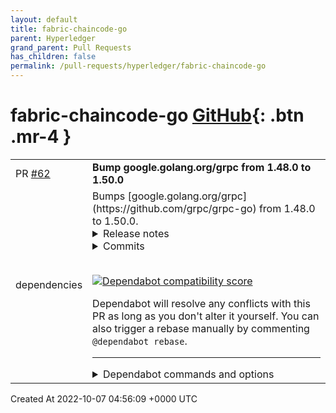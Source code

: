 ```yaml
---
layout: default
title: fabric-chaincode-go
parent: Hyperledger
grand_parent: Pull Requests
has_children: false
permalink: /pull-requests/hyperledger/fabric-chaincode-go
---
```


# fabric-chaincode-go <span class="fs-3 right-align">[GitHub](https://github.com/hyperledger/fabric-chaincode-go){: .btn .mr-4 }</span>


<div>
    <table>
        <tr>
            <td>
                PR <a href="https://github.com/hyperledger/fabric-chaincode-go/pull/62" class=".btn">#62</a>
            </td>
            <td>
                <b>
                    Bump google.golang.org/grpc from 1.48.0 to 1.50.0
                </b>
            </td>
        </tr>
        <tr>
            <td>
                <span class="chip">dependencies</span>
            </td>
            <td>
                Bumps [google.golang.org/grpc](https://github.com/grpc/grpc-go) from 1.48.0 to 1.50.0.
<details>
<summary>Release notes</summary>
<p><em>Sourced from <a href="https://github.com/grpc/grpc-go/releases">google.golang.org/grpc's releases</a>.</em></p>
<blockquote>
<h2>Release 1.50.0</h2>
<h1>Behavior Changes</h1>
<ul>
<li>client: use proper &quot;@&quot; semantics for connecting to abstract unix sockets. (<a href="https://github-redirect.dependabot.com/grpc/grpc-go/issues/5678">#5678</a>)
<ul>
<li>This is technically a bug fix; the result is that the address was including a trailing NULL byte, which it should not have.  This may break users creating the socket in Go by prefixing a NULL instead of an &quot;@&quot;, though, so calling it out as a behavior change.</li>
</ul>
<ul>
<li>Special Thanks: <a href="https://github.com/jachor"><code>@​jachor</code></a></li>
</ul>
</li>
</ul>
<h1>New Features</h1>
<ul>
<li>metadata: add experimental <code>ValueFromIncomingContext</code> to more efficiently retrieve a single value (<a href="https://github-redirect.dependabot.com/grpc/grpc-go/issues/5596">#5596</a>)
<ul>
<li>Special Thanks: <a href="https://github.com/horpto"><code>@​horpto</code></a></li>
</ul>
</li>
<li>stats: provide peer information in <code>HandleConn</code> context (<a href="https://github-redirect.dependabot.com/grpc/grpc-go/issues/5589">#5589</a>)
<ul>
<li>Special Thanks: <a href="https://github.com/feihu-stripe"><code>@​feihu-stripe</code></a></li>
</ul>
</li>
<li>xds: add support for Outlier Detection, enabled by default (<a href="https://github-redirect.dependabot.com/grpc/grpc-go/issues/5435">#5435</a>, <a href="https://github-redirect.dependabot.com/grpc/grpc-go/issues/5673">#5673</a>)</li>
</ul>
<h1>Bug Fixes</h1>
<ul>
<li>client: fix deadlock in transport caused by GOAWAY racing with stream creation (<a href="https://github-redirect.dependabot.com/grpc/grpc-go/issues/5652">#5652</a>)
<ul>
<li>This should only occur with an HTTP/2 server that does not follow best practices of an advisory GOAWAY (not a grpc-go server).</li>
</ul>
</li>
<li>xds/xdsclient: fix a bug which was causing routes with <code>cluster_specifier_plugin</code> set to be NACKed when GRPC_EXPERIMENTAL_XDS_RLS_LB was off (<a href="https://github-redirect.dependabot.com/grpc/grpc-go/issues/5670">#5670</a>)</li>
<li>xds/xdsclient: NACK cluster resource if <code>config_source_specifier</code> in <code>lrs_server</code> is not <code>self</code> (<a href="https://github-redirect.dependabot.com/grpc/grpc-go/issues/5613">#5613</a>)</li>
<li>xds/ringhash: fix a bug which sometimes prevents the LB policy from retrying connection attempts (<a href="https://github-redirect.dependabot.com/grpc/grpc-go/issues/5601">#5601</a>)</li>
<li>xds/ringhash: do nothing when asked to exit <code>IDLE</code> instead of falling back on the default channel behavior of connecting to all addresses (<a href="https://github-redirect.dependabot.com/grpc/grpc-go/issues/5614">#5614</a>)</li>
<li>xds/rls: fix a bug which was causing the channel to be stuck in <code>IDLE</code> (<a href="https://github-redirect.dependabot.com/grpc/grpc-go/issues/5656">#5656</a>)</li>
<li>alts: fix a bug which was setting <code>WaitForReady</code> on handshaker service RPCs, thereby delaying fallback when required (<a href="https://github-redirect.dependabot.com/grpc/grpc-go/issues/5620">#5620</a>)</li>
<li>gcp/observability: fix End() to cleanup global state correctly (<a href="https://github-redirect.dependabot.com/grpc/grpc-go/issues/5623">#5623</a>)</li>
</ul>
<h2>Release 1.49.0</h2>
<h1>New Features</h1>
<ul>
<li>gcp/observability: add support for Environment Variable <code>GRPC_CONFIG_OBSERVABILITY_JSON</code> (<a href="https://github-redirect.dependabot.com/grpc/grpc-go/issues/5525">#5525</a>)</li>
<li>gcp/observability: add support for custom tags (<a href="https://github-redirect.dependabot.com/grpc/grpc-go/issues/5565">#5565</a>)</li>
</ul>
<h1>Behavior Changes</h1>
<ul>
<li>server: reduce log level from Warning to Info for early connection establishment errors (<a href="https://github-redirect.dependabot.com/grpc/grpc-go/issues/5524">#5524</a>)
<ul>
<li>Special Thanks: <a href="https://github.com/jpkrohling"><code>@​jpkrohling</code></a></li>
</ul>
</li>
</ul>
<h1>Bug Fixes</h1>
<ul>
<li>client: fix race in flow control that could lead to unexpected EOF errors (<a href="https://github-redirect.dependabot.com/grpc/grpc-go/issues/5494">#5494</a>)</li>
<li>client: fix a race that could cause RPCs to time out instead of failing more quickly with UNAVAILABLE (<a href="https://github-redirect.dependabot.com/grpc/grpc-go/issues/5503">#5503</a>)</li>
<li>client &amp; server: fix a panic caused by passing a <code>nil</code> stats handler to <code>grpc.WithStatsHandler</code> or <code>grpc.StatsHandler</code> (<a href="https://github-redirect.dependabot.com/grpc/grpc-go/issues/5543">#5543</a>)</li>
<li>transport/server: fix a race that could cause a stray header to be sent (<a href="https://github-redirect.dependabot.com/grpc/grpc-go/issues/5513">#5513</a>)</li>
<li>balancer: give precedence to <code>IDLE</code> over <code>TRANSIENT_FAILURE</code> when aggregating connectivity state (<a href="https://github-redirect.dependabot.com/grpc/grpc-go/issues/5473">#5473</a>)</li>
<li>xds/xdsclient: request correct resource name when user specifies a new style resource name with empty authority (<a href="https://github-redirect.dependabot.com/grpc/grpc-go/issues/5488">#5488</a>)</li>
<li>xds/xdsclient: NACK endpoint resources with zero weight (<a href="https://github-redirect.dependabot.com/grpc/grpc-go/issues/5560">#5560</a>)</li>
<li>xds/xdsclient: fix bug that would reset resource version information after ADS stream restart (<a href="https://github-redirect.dependabot.com/grpc/grpc-go/issues/5422">#5422</a>)</li>
<li>xds/xdsclient: fix goroutine leaks when load reporting is enabled (<a href="https://github-redirect.dependabot.com/grpc/grpc-go/issues/5505">#5505</a>)</li>
<li>xds/ringhash: fix config update processing to recreate ring and picker when min/max ring size changes (<a href="https://github-redirect.dependabot.com/grpc/grpc-go/issues/5557">#5557</a>)</li>
</ul>
<!-- raw HTML omitted -->
</blockquote>
<p>... (truncated)</p>
</details>
<details>
<summary>Commits</summary>
<ul>
<li><a href="https://github.com/grpc/grpc-go/commit/c1d7d7acc3d14788d07ded8be9cd74c136084294"><code>c1d7d7a</code></a> Change version to 1.50.0 (<a href="https://github-redirect.dependabot.com/grpc/grpc-go/issues/5685">#5685</a>)</li>
<li><a href="https://github.com/grpc/grpc-go/commit/1451c62ccdce325a1f2fdbcc90db89518a36dc06"><code>1451c62</code></a> internal/transport: optimize grpc-message encoding/decoding (<a href="https://github-redirect.dependabot.com/grpc/grpc-go/issues/5654">#5654</a>)</li>
<li><a href="https://github.com/grpc/grpc-go/commit/be4b63b1fcab082f7e19b540abfbbaf13958addd"><code>be4b63b</code></a> test: minor test cleanup (<a href="https://github-redirect.dependabot.com/grpc/grpc-go/issues/5679">#5679</a>)</li>
<li><a href="https://github.com/grpc/grpc-go/commit/d83070ec0d9043f713b6a63e1963c593b447208c"><code>d83070e</code></a> Changed Outlier Detection Env Var to default true (<a href="https://github-redirect.dependabot.com/grpc/grpc-go/issues/5673">#5673</a>)</li>
<li><a href="https://github.com/grpc/grpc-go/commit/54521b22e01f52e6e112b33bbca8b2255915dd40"><code>54521b2</code></a> client: remove trailing null from unix abstract socket address (<a href="https://github-redirect.dependabot.com/grpc/grpc-go/issues/5678">#5678</a>)</li>
<li><a href="https://github.com/grpc/grpc-go/commit/36e481079b224e01fc3134ba7f1b2717f0c4d4ef"><code>36e4810</code></a> orca: cleanup old code, and get grpc package to use new code (<a href="https://github-redirect.dependabot.com/grpc/grpc-go/issues/5627">#5627</a>)</li>
<li><a href="https://github.com/grpc/grpc-go/commit/e8866a83edf51f5a5dcd8097c6d4fe4cdef49cdd"><code>e8866a8</code></a> build: harden GitHub Workflow permissions (<a href="https://github-redirect.dependabot.com/grpc/grpc-go/issues/5660">#5660</a>)</li>
<li><a href="https://github.com/grpc/grpc-go/commit/8458251c6b35036b90788223f67fc9e4396cd32c"><code>8458251</code></a> xdsclient: ignore routes with cluster_specifier_plugin when GRPC_EXPERIMENTAL...</li>
<li><a href="https://github.com/grpc/grpc-go/commit/a238cebacde409d423d0116523523deb9fe0bdc7"><code>a238ceb</code></a> xDS: Outlier Detection Env Var not hardcoded to false (<a href="https://github-redirect.dependabot.com/grpc/grpc-go/issues/5664">#5664</a>)</li>
<li><a href="https://github.com/grpc/grpc-go/commit/b1d7f56b81b7902d871111b82dec6ba45f854ede"><code>b1d7f56</code></a> transport: Fix deadlock in transport caused by GOAWAY race with new stream cr...</li>
<li>Additional commits viewable in <a href="https://github.com/grpc/grpc-go/compare/v1.48.0...v1.50.0">compare view</a></li>
</ul>
</details>
<br />


[![Dependabot compatibility score](https://dependabot-badges.githubapp.com/badges/compatibility_score?dependency-name=google.golang.org/grpc&package-manager=go_modules&previous-version=1.48.0&new-version=1.50.0)](https://docs.github.com/en/github/managing-security-vulnerabilities/about-dependabot-security-updates#about-compatibility-scores)

Dependabot will resolve any conflicts with this PR as long as you don't alter it yourself. You can also trigger a rebase manually by commenting `@dependabot rebase`.

[//]: # (dependabot-automerge-start)
[//]: # (dependabot-automerge-end)

---

<details>
<summary>Dependabot commands and options</summary>
<br />

You can trigger Dependabot actions by commenting on this PR:
- `@dependabot rebase` will rebase this PR
- `@dependabot recreate` will recreate this PR, overwriting any edits that have been made to it
- `@dependabot merge` will merge this PR after your CI passes on it
- `@dependabot squash and merge` will squash and merge this PR after your CI passes on it
- `@dependabot cancel merge` will cancel a previously requested merge and block automerging
- `@dependabot reopen` will reopen this PR if it is closed
- `@dependabot close` will close this PR and stop Dependabot recreating it. You can achieve the same result by closing it manually
- `@dependabot ignore this major version` will close this PR and stop Dependabot creating any more for this major version (unless you reopen the PR or upgrade to it yourself)
- `@dependabot ignore this minor version` will close this PR and stop Dependabot creating any more for this minor version (unless you reopen the PR or upgrade to it yourself)
- `@dependabot ignore this dependency` will close this PR and stop Dependabot creating any more for this dependency (unless you reopen the PR or upgrade to it yourself)


</details>
            </td>
        </tr>
    </table>
    <div class="right-align">
        Created At 2022-10-07 04:56:09 +0000 UTC
    </div>
</div>

